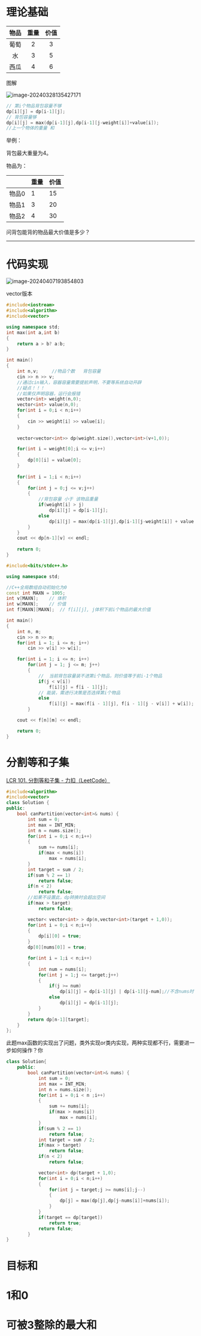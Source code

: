 # 理论基础



| 物品 | 重量 | 价值 |
| :--: | :--: | :--: |
| 葡萄 |  2   |  3   |
|  水  |  3   |  5   |
| 西瓜 |  4   |  6   |

图解

![image-20240328135427171](C:\Users\hxd15\Desktop\Repository\GithubRepository\assets\image-20240328135427171.png)

```C
// 第i个物品背包容量不够
dp[i][j] = dp[i-1][j];
// 背包容量够
dp[i][j] = max(dp[i-1][j],dp[i-1][j-weight[i]]+value[i]); 
//上一个物体的重量 和 
```



举例：

背包最大重量为4。

物品为：

|       | 重量 | 价值 |
| ----- | ---- | ---- |
| 物品0 | 1    | 15   |
| 物品1 | 3    | 20   |
| 物品2 | 4    | 30   |

问背包能背的物品最大价值是多少？



---



# 代码实现

![image-20240407193854803](C:\Users\hxd15\Desktop\Repository\GithubRepository\assets\image-20240407193854803.png)



vector版本

```C++
#include<iostream>
#include<algorithm>
#include<vector>

using namespace std;
int max(int a,int b)
{
    return a > b? a:b;
}

int main()
{
    int n,v;     //物品个数   背包容量
    cin >> n >> v;
    //通过cin输入，容器容量需要提前声明，不要等系统自动开辟
    //疑点！！！
    //如果仅声明容器，运行会报错
    vector<int> weight(n,0);
    vector<int> value(n,0);
    for(int i = 0;i < n;i++)
    {
        cin >> weight[i] >> value[i];
    }
    
    vector<vector<int>> dp(weight.size(),vector<int>(v+1,0));

    for(int i = weight[0];i <= v;i++)
    {
        dp[0][i] = value[0];
    }
    
    for(int i = 1;i < n;i++)
    {
        for(int j = 0;j <= v;j++)
        {
            //背包容量 小于 该物品重量
            if(weight[i] > j)
                dp[i][j] = dp[i-1][j];
            else
                dp[i][j] = max(dp[i-1][j],dp[i-1][j-weight[i]] + value[i]);
        }
    }
    cout << dp[n-1][v] << endl;
    
    return 0;
}
```



```C++
#include<bits/stdc++.h>

using namespace std;

//C++全局数组自动初始化为0
const int MAXN = 1005;
int v[MAXN];    // 体积
int w[MAXN];    // 价值 
int f[MAXN][MAXN];  // f[i][j], j体积下前i个物品的最大价值 

int main() 
{
    int n, m;   
    cin >> n >> m;
    for(int i = 1; i <= n; i++) 
        cin >> v[i] >> w[i];

    for(int i = 1; i <= n; i++) 
        for(int j = 1; j <= m; j++)
        {
            //  当前背包容量装不进第i个物品，则价值等于前i-1个物品
            if(j < v[i]) 
                f[i][j] = f[i - 1][j];
            // 能装，需进行决策是否选择第i个物品
            else    
                f[i][j] = max(f[i - 1][j], f[i - 1][j - v[i]] + w[i]);
        }           

    cout << f[n][m] << endl;

    return 0;
}

```

































# 分割等和子集

 [LCR 101. 分割等和子集 - 力扣（LeetCode）](https://leetcode.cn/problems/NUPfPr/description/)



```C++
#include<algorithm>
#include<vector>
class Solution {
public:
    bool canPartition(vector<int>& nums) {
        int sum = 0;
        int max = INT_MIN;
        int n = nums.size();
        for(int i = 0;i < n;i++)
        {
            sum += nums[i];
            if(max < nums[i])
                max = nums[i];
        }
        int target = sum / 2;
        if(sum % 2 == 1)
            return false;
        if(n < 2)
            return false;
        //如果不设置此，dp转换时会超出空间
        if(max > target)
            return false;

        vector< vector<int> > dp(n,vector<int>(target + 1,0));
        for(int i = 0;i < n;i++)
        {
            dp[i][0] = true;
        }
        dp[0][nums[0]] = true;

        for(int i = 1;i < n;i++)
        {
            int num = nums[i];
            for(int j = 1;j <= target;j++)
            {
                if(j >= num)
                    dp[i][j] = dp[i-1][j] | dp[i-1][j-num];//不含nums时 和 含nums符合其中之一即可
                else
                    dp[i][j] = dp[i-1][j];
            }
        }
        return dp[n-1][target];
    }
};
```



此题max函数的实现出了问题，类外实现or类内实现，两种实现都不行，需要进一步如何操作？你 

```c++
class Solution{
    public:
        bool canPartition(vector<int>& nums) {
            int sum = 0;
            int max = INT_MIN;
            int n = nums.size();
            for(int i = 0;i < n ;i++)
            {
                sum += nums[i];
                if(max > nums[i])
                    max = nums[i];
            }
            if(sum % 2 == 1)
                return false;
            int target = sum / 2;
            if(max > target)
                return false;
            if(n < 2)
                return false;

            vector<int> dp(target + 1,0);
            for(int i = 0;i < n;i++)
            {
                for(int j = target;j >= nums[i];j--)
                {
                    dp[j] = max(dp[j],dp[j-nums[i]]+nums[i]);
                }
            }
            if(target == dp[target])
                return true;
            return false;
        }
}
```







# 目标和





# 1和0





# 可被3整除的最大和





 